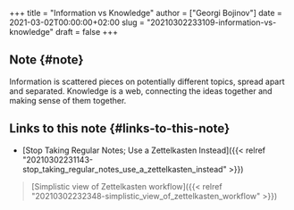 +++
title = "Information vs Knowledge"
author = ["Georgi Bojinov"]
date = 2021-03-02T00:00:00+02:00
slug = "20210302233109-information-vs-knowledge"
draft = false
+++

## Note {#note}

Information is scattered pieces on potentially different topics, spread apart and separated.
Knowledge is a web, connecting the ideas together and making sense of them together.


## Links to this note {#links-to-this-note}

-   [Stop Taking Regular Notes; Use a Zettelkasten Instead]({{< relref "20210302231143-stop_taking_regular_notes_use_a_zettelkasten_instead" >}})

> [Simplistic view of Zettelkasten workflow]({{< relref "20210302232348-simplistic_view_of_zettelkasten_workflow" >}})
